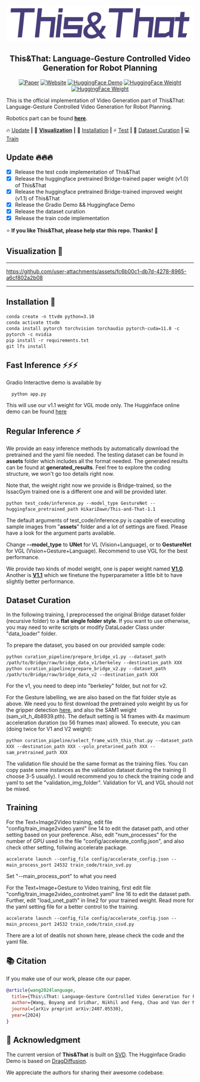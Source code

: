 <p align="center">
  <img src="__assets__/ThisThat_logo.png" height=100>
</p>
<div align="center">

## This&That: Language-Gesture Controlled Video Generation for Robot Planning
    
[![Paper](https://img.shields.io/badge/arXiv-Paper-b31b1b?logo=arxiv&logoColor=white)](http://arxiv.org/abs/2407.05530)
[![Website](https://img.shields.io/badge/Project-Website-pink?logo=googlechrome&logoColor=white)](https://cfeng16.github.io/this-and-that/)
[![HuggingFace Demo](https://img.shields.io/badge/🤗%20HuggingFace-Demo-yellow)](https://huggingface.co/spaces/HikariDawn/This-and-That)
[![HuggingFace Weight](https://img.shields.io/badge/🤗%20HuggingFace-WeightV1.0-yellow)](https://huggingface.co/HikariDawn/This-and-That-1.0)
[![HuggingFace Weight](https://img.shields.io/badge/🤗%20HuggingFace-WeightV1.1-yellow)](https://huggingface.co/HikariDawn/This-and-That-1.1)

</div>

This is the official implementation of Video Generation part of This&amp;That: Language-Gesture Controlled Video Generation for Robot Planning. 

Robotics part can be found [**here**](https://github.com/cfeng16/this-and-that).
    


🔥 [Update](#Update) **|** 👀 [**Visualization**](#Visualization)  **|** 🔧 [Installation](#installation) **|** ⚡ [Test](#fast_inference)  **|** 🧩 [Dataset Curation](#curation)  **|** 💻 [Train](#training) 


## <a name="Update"></a>Update 🔥🔥🔥
- [x] Release the test code implementation of This&That 
- [x] Release the huggingface pretrained Bridge-trained paper weight (v1.0) of This&That 
- [x] Release the huggingface pretrained Bridge-trained improved weight (v1.1) of This&That 
- [x] Release the Gradio Demo && Huggingface Demo
- [x] Release the dataset curation
- [x] Release the train code implementation
<!-- - [ ] Release the huggingface pretrained IssacGym-trained paper weight of This&That  -->


:star: **If you like This&That, please help star this repo. Thanks!** :hugs:


## <a name="Visualization"></a> Visualization 👀
---

https://github.com/user-attachments/assets/fc6b00c1-db7d-4278-8965-a6cf802a2b08

---


## <a name="installation"></a> Installation 🔧
```
conda create -n ttvdm python=3.10
conda activate ttvdm
conda install pytorch torchvision torchaudio pytorch-cuda=11.8 -c pytorch -c nvidia
pip install -r requirements.txt
git lfs install
```


## <a name="fast_inference"></a> Fast Inference ⚡⚡⚡
Gradio Interactive demo is available by 
```shell
  python app.py
```
This will use our v1.1 weight for VGL mode only.
The Hugginface online demo can be found [here](https://huggingface.co/spaces/HikariDawn/This-and-That)


## <a name="regular_inference"></a> Regular Inference ⚡
We provide an easy inference methods by automatically download the pretrained and the yaml file needed.
The testing dataset can be found in **__assets__** folder which includes all the format needed. The generated results can be found at **generated_results**.
Feel free to explore the coding structure, we won't go too details right now.

Note that, the weight right now we provide is Bridge-trained, so the IssacGym trained one is a different one and will be provided later.

```shell
python test_code/inference.py --model_type GestureNet --huggingface_pretrained_path HikariDawn/This-and-That-1.1
```

The default arguments of test_code/inference.py is capable of executing sample images from "__assets__" folder and a lot of settings are fixed. 
Please have a look for the argument parts available. 

Change **--model_type** to **UNet** for VL (Vision+Language), or to **GestureNet** for VGL (Vision+Gesture+Language). Recommend to use VGL for the best performance.

We provide two kinds of model weight, one is paper weight named [**V1.0**](https://huggingface.co/HikariDawn/This-and-That-1.0). Another is [**V1.1**](https://huggingface.co/HikariDawn/This-and-That-1.1) which we finetune the hyperparameter a little bit to have slightly better performance.




## <a name="curation"></a> Dataset Curation 
In the following training, I preprocessed the original Bridge dataset folder (recursive folder) to a **flat single folder style**. If you want to use otherwise, you may need to write scripts or modify DataLoader Class under "data_loader" folder.


To prepare the dataset, you based on our provided sample code:
```shell
python curation_pipeline/prepare_bridge_v1.py --dataset_path /path/to/Bridge/raw/bridge_data_v1/berkeley --destination_path XXX
python curation_pipeline/prepare_bridge_v2.py --dataset_path /path/to/Bridge/raw/bridge_data_v2 --destination_path XXX
```
For the v1, you need to deep into "berkeley" folder, but not for v2.


For the Gesture labelling, we are also based on the flat folder style as above.
We need you to first download the pretrained yolo weight by us for the gripper detection [here](https://github.com/Kiteretsu77/This_and_That_VDM/releases/download/auxiliary_package/yolov8n_best.pt), and also the SAM1 weight (sam_vit_h_4b8939.pth).
The default setting is 14 frames with 4x maximum acceleration duration (so 56 frames max) allowed.
To execute, you can (doing twice for V1 and V2 weight):
```shell
python curation_pipeline/select_frame_with_this_that.py --dataset_path XXX --destination_path XXX --yolo_pretarined_path XXX --sam_pretrained_path XXX
```
The validation file should be the same format as the training files. You can copy paste some instances as the validation dataset during the training (I choose 3-5 usually). I would recommend you to check the training code and yaml to set the "validation_img_folder". Validation for VL and VGL should not be mixed.



## <a name="training"></a> Training 

For the Text+Image2Video training, edit file "config/train_image2video.yaml" line 14 to edit the dataset path, and other setting based on your preference. Also, edit "num_processes" for the number of GPU used in the file "config/accelerate_config.json", and also check other setting, follwing accelerate package.

```shell
accelerate launch --config_file config/accelerate_config.json --main_process_port 24532 train_code/train_svd.py
```
Set "--main_process_port" to what you need


For the Text+Image+Gesture to Video training, first edit file "config/train_image2video_controlnet.yaml" line 16 to edit the dataset path.
Further, edit "load_unet_path" in line2 for your trained weight. Read more for the yaml setting file for a better control to the training.
```shell
accelerate launch --config_file config/accelerate_config.json --main_process_port 24532 train_code/train_csvd.py
```
There are a lot of deatils not shown here, please check the code and the yaml file.


## :books: Citation
If you make use of our work, please cite our paper.
```bibtex
@article{wang2024language,
  title={This\&That: Language-Gesture Controlled Video Generation for Robot Planning},
  author={Wang, Boyang and Sridhar, Nikhil and Feng, Chao and Van der Merwe, Mark and Fishman, Adam and Fazeli, Nima and Park, Jeong Joon},
  journal={arXiv preprint arXiv:2407.05530},
  year={2024}
}
```

## 🤗 Acknowledgment
The current version of **This&That** is built on [SVD](https://huggingface.co/stabilityai/stable-video-diffusion-img2vid).
The Hugginface Gradio Demo is based on [DragDiffusion](https://github.com/Yujun-Shi/DragDiffusion).

We appreciate the authors for sharing their awesome codebase.

